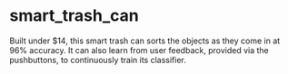 # smart_trash_can

Built under $14, this smart trash can sorts the objects as they come in at 96% accuracy. It can also learn from user feedback, provided via the pushbuttons, to continuously train its classifier.
